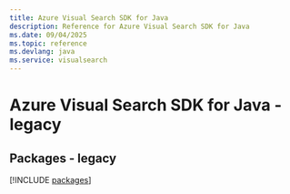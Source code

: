 ```yaml
---
title: Azure Visual Search SDK for Java
description: Reference for Azure Visual Search SDK for Java
ms.date: 09/04/2025
ms.topic: reference
ms.devlang: java
ms.service: visualsearch
---
```

# Azure Visual Search SDK for Java - legacy
## Packages - legacy
[!INCLUDE [packages](visual-search-index.md)]